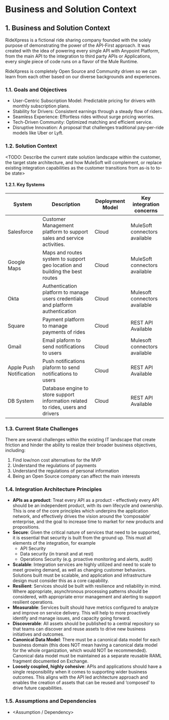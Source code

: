 # Business and Solution Context

## 1. Business and Solution Context

RideXpress is a fictional ride sharing company founded with the solely purpose of demonstrating the power of the API-First approach. It was created with the idea of powering every single API with Anypoint Platform, from the main API to the integration to third party APIs or Applications, every single piece of code runs on a flavor of the Mule Runtime.

RideXpress is completely Open Source and Community driven so we can learn from each other based on our diverse backgrounds and experiences.

### 1.1. Goals and Objectives

- User-Centric Subscription Model: Predictable pricing for drivers with monthly subscription plans.
- Stability for Drivers: Consistent earnings through a steady flow of riders.
- Seamless Experience: Effortless rides without surge pricing worries.
- Tech-Driven Community: Optimized matching and efficient service.
- Disruptive Innovation: A proposal that challenges traditional pay-per-ride models like Uber or Lyft.

### 1.2. Solution Context

<TODO: Describe the current state solution landscape within the customer, the target state architecture, and how MuleSoft will complement, or replace existing integration capabilities as the customer transitions from as-is to to-be state>

#### 1.2.1. Key Systems 

| System | Description | Deployment Model | Key integration concerns |
| --- | --- | --- | --- |
| Salesforce | Customer Management platform to support sales and service activities. | Cloud | MuleSoft connectors available |
| Google Maps | Maps and routes system to support geo location and building the best routes | Cloud | MuleSoft connectors available |
| Okta | Authentication platform to manage users credentials and platform authentication | Cloud | Mulesoft connectors available |
| Square | Payment platform to manage payments of rides | Cloud | REST API Available |
| Gmail | Email plaform to send notifications to users | Cloud | Mulesoft connectors available |
| Apple Push Notification | Push notifications plaform to send notifications to users | Cloud | REST API Available |
| DB System | Database engine to store support information related to rides, users and drivers | Cloud | REST API Available |

### 1.3. Current State Challenges

There are several challenges within the existing IT landscape that create friction and hinder the ability to realize their broader business objectives, including:

1.  Find low/non cost alternatives for the MVP
1.  Understand the regulations of payments
1.  Understand the regulations of personal information 
1.  Being an Open Source company can affect the main interests

### 1.4. Integration Architecture Principles

- **APIs as a product**: Treat every API as a product - effectively every API should be an independent product, with its own lifecycle and ownership. This is one of the core principles which underpins the application network, and effectively drives the vision around the ‘composable’ enterprise, and the goal to increase time to market for new products and propositions.
- **Secure**: Given the critical nature of services that need to be supported, it is essential that security is built from the ground up. This must all elements of the integration, for example 
    - API Security 
    - Data security (in transit and at rest)
    - Operations Security (e.g. proactive monitoring and alerts, audit)
- **Scalable**: Integration services are highly utilized and need to scale to meet growing demand, as well as changing customer behaviors. Solutions built must be scalable, and application and infrastructure design must consider this as a core capability. 
- **Resilient**: Services should be built with resilience and reliability in mind. Where appropriate, asynchronous processing patterns should be considered, with appropriate error management and alerting to support resilient operations. 
- **Measurable**: Services built should have metrics configured to analyze and improve on service delivery. This will help to more proactively identify and manage issues, and capacity going forward. 
- **Discoverable**: All assets should be published to a central repository so that teams can discover and reuse assets to drive new business initiatives and outcomes. 
- **Canonical Data Model**: There must be a canonical data model for each business domain (this does NOT mean having a canonical data model for the whole organization, which would NOT be recommended). Canonical data model must be maintained as a separate reusable RAML fragment documented on Exchange.
- **Loosely coupled, highly cohesive**: APIs and applications should have a single responsibility when it comes to supporting wider business outcomes. This aligns with the API led architecture approach and enables the creation of assets that can be reused and ‘composed’ to drive future capabilities.

### 1.5. Assumptions and Dependencies

<Document key assumptions and dependencies that have been considered as part of this platform architecture definition. > 

- <Assumption / Dependency>